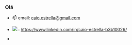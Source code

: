 ### Olá 

- 📫 email: caio.estrella@gmail.com

- <img src="https://img.shields.io/badge/LinkedIn-0077B5?style=for-the-badge&logo=linkedin&logoColor=white"/> : https://www.linkedin.com/in/caio-estrella-b3b10026/
-
<!--



-->

